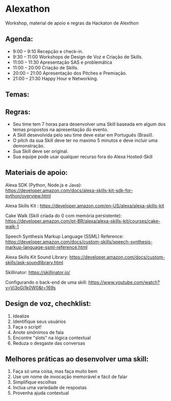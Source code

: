 # Alexathon
Workshop, material de apoio e regras da Hackaton de Alexthon

## Agenda:
- 9:00 – 9:10 Recepção e check-in.
- 9:30 – 11:00 Workshops de Design de Voz e Criação de Skills.
- 11:00 – 11:30 Apresentação SAS e problemática
- 11:00 – 20:00 Criação de Skills.
- 20:00 – 21:00 Apresentação dos Pitches e Premiação.
- 21:00 – 21:30 Happy Hour e Networking.


## Temas:


## Regras:
  - Seu time tem 7 horas para desenvolver uma Skill baseada em algum dos temas propostos na apresentação do evento.
  - A Skill desevolvida pelo seu time deve estar em Português (Brasil).
  - O pitch da sua Skill deve ter no maximo 5 minutos e deve incluir uma demonstração.
  - Sua Skill deve ser original.
  - Sua equipe pode usar qualquer recurso fora do Alexa Hosted-Skill
  
## Materiais de apoio:

Alexa SDK (Python, Node.js e Java): https://developer.amazon.com/docs/alexa-skills-kit-sdk-for-python/overview.html

Alexa Skills Kit : https://developer.amazon.com/en-US/alexa/alexa-skills-kit

Cake Walk (Skill criada do 0 com memória persistente): https://developer.amazon.com/pt-BR/alexa/alexa-skills-kit/courses/cake-walk-1

Speech Synthesis Markup Language (SSML) Reference: https://developer.amazon.com/docs/custom-skills/speech-synthesis-markup-language-ssml-reference.html

Alexa Skills Kit Sound Library: https://developer.amazon.com/docs/custom-skills/ask-soundlibrary.html

Skillinator: https://skillinator.io/

Configurando o back-end de uma skill: https://www.youtube.com/watch?v=Vi3oGj1k0W0&t=169s

## Design de voz, chechklist:
1. Idealize
2. Identifique seus usuários
3. Faça o script!	
4. Anote sinônimos de fala	
5. Encontre "slots" na lógica contextual
6. Reduza o desgaste das conversas


## Melhores práticas ao desenvolver uma skill:

1. Faça só uma coisa, mas faça muito bem
2. Use um nome de invocação memorável e fácil de falar
3. Simplifique escolhas
4. Inclua uma variedade de respostas
5. Provenha ajuda contextual

